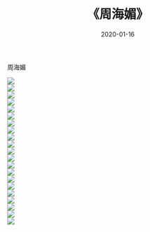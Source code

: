 ﻿---
layout: post
title:  《周海媚》
date:   2020-01-16
img: http://pic.660000.xyz/1:/壁纸/明星魅力/华人明星/周海媚/000.jpg
categories: [美女, 清纯, 唯美]
---

周海媚

 ![](http://pic.660000.xyz/1:/壁纸/明星魅力/华人明星/周海媚/001.jpg) <br>![](http://pic.660000.xyz/1:/壁纸/明星魅力/华人明星/周海媚/002.jpg) <br>![](http://pic.660000.xyz/1:/壁纸/明星魅力/华人明星/周海媚/003.jpg) <br>![](http://pic.660000.xyz/1:/壁纸/明星魅力/华人明星/周海媚/004.jpg) <br>![](http://pic.660000.xyz/1:/壁纸/明星魅力/华人明星/周海媚/005.jpg) <br>![](http://pic.660000.xyz/1:/壁纸/明星魅力/华人明星/周海媚/006.jpg) <br>![](http://pic.660000.xyz/1:/壁纸/明星魅力/华人明星/周海媚/007.jpg) <br>![](http://pic.660000.xyz/1:/壁纸/明星魅力/华人明星/周海媚/008.jpg) <br>![](http://pic.660000.xyz/1:/壁纸/明星魅力/华人明星/周海媚/009.jpg) <br>![](http://pic.660000.xyz/1:/壁纸/明星魅力/华人明星/周海媚/010.jpg) <br>![](http://pic.660000.xyz/1:/壁纸/明星魅力/华人明星/周海媚/011.jpg) <br>![](http://pic.660000.xyz/1:/壁纸/明星魅力/华人明星/周海媚/012.jpg) <br>![](http://pic.660000.xyz/1:/壁纸/明星魅力/华人明星/周海媚/013.jpg) <br>![](http://pic.660000.xyz/1:/壁纸/明星魅力/华人明星/周海媚/014.jpg) <br>![](http://pic.660000.xyz/1:/壁纸/明星魅力/华人明星/周海媚/015.jpg) <br>![](http://pic.660000.xyz/1:/壁纸/明星魅力/华人明星/周海媚/016.jpg) <br>![](http://pic.660000.xyz/1:/壁纸/明星魅力/华人明星/周海媚/017.jpg) <br>![](http://pic.660000.xyz/1:/壁纸/明星魅力/华人明星/周海媚/018.jpg) <br>![](http://pic.660000.xyz/1:/壁纸/明星魅力/华人明星/周海媚/019.jpg) <br>![](http://pic.660000.xyz/1:/壁纸/明星魅力/华人明星/周海媚/020.jpg) <br>![](http://pic.660000.xyz/1:/壁纸/明星魅力/华人明星/周海媚/021.jpg) <br>